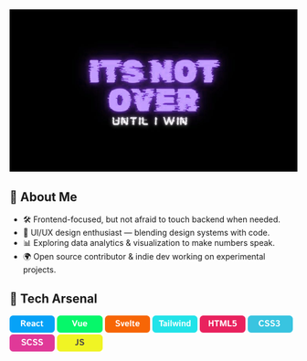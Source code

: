 <img src="https://github.com/Agrazel1459/Agrazel1459/blob/main/profileGITHUB.jpg"/>

## 🧩 About Me
- 🛠️ Frontend-focused, but not afraid to touch backend when needed.  
- 🎨 UI/UX design enthusiast — blending design systems with code.  
- 📊 Exploring data analytics & visualization to make numbers speak.  
- 🌍 Open source contributor & indie dev working on experimental projects.  

## 🔧 Tech Arsenal
<img src="https://github.com/Agrazel1459/Agrazel1459/blob/main/SkillBTN1.png" height="30px"/>
<img src="https://github.com/Agrazel1459/Agrazel1459/blob/main/SkillBTN2.png" height="30px"/>
<img src="https://github.com/Agrazel1459/Agrazel1459/blob/main/SkillBTN3.png" height="30px"/>
<img src="https://github.com/Agrazel1459/Agrazel1459/blob/main/SkillBTN4.png" height="30px"/>
<img src="https://github.com/Agrazel1459/Agrazel1459/blob/main/SkillBTN5.png" height="30px"/>
<img src="https://github.com/Agrazel1459/Agrazel1459/blob/main/SkillBTN6.png" height="30px"/>
<img src="https://github.com/Agrazel1459/Agrazel1459/blob/main/SkillBTN7.png" height="30px"/>
<img src="https://github.com/Agrazel1459/Agrazel1459/blob/main/SkillBTN8.png" height="30px"/>
